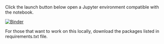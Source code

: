 Click the launch button below open a Jupyter environment compatible with the notebook. 

[![Binder](https://mybinder.org/badge_logo.svg)](https://mybinder.org/v2/gh/shalberg/CompNetBio775/HEAD)

For those that want to work on this locally, download the packages listed in requirements.txt file. 
